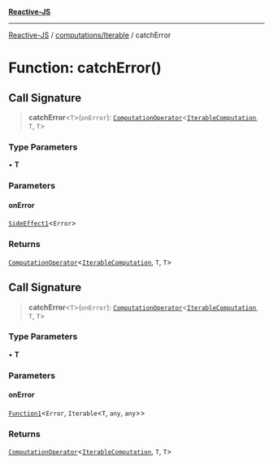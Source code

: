 [**Reactive-JS**](../../../README.md)

***

[Reactive-JS](../../../README.md) / [computations/Iterable](../README.md) / catchError

# Function: catchError()

## Call Signature

> **catchError**\<`T`\>(`onError`): [`ComputationOperator`](../../type-aliases/ComputationOperator.md)\<[`IterableComputation`](../interfaces/IterableComputation.md), `T`, `T`\>

### Type Parameters

• **T**

### Parameters

#### onError

[`SideEffect1`](../../../functions/type-aliases/SideEffect1.md)\<`Error`\>

### Returns

[`ComputationOperator`](../../type-aliases/ComputationOperator.md)\<[`IterableComputation`](../interfaces/IterableComputation.md), `T`, `T`\>

## Call Signature

> **catchError**\<`T`\>(`onError`): [`ComputationOperator`](../../type-aliases/ComputationOperator.md)\<[`IterableComputation`](../interfaces/IterableComputation.md), `T`, `T`\>

### Type Parameters

• **T**

### Parameters

#### onError

[`Function1`](../../../functions/type-aliases/Function1.md)\<`Error`, `Iterable`\<`T`, `any`, `any`\>\>

### Returns

[`ComputationOperator`](../../type-aliases/ComputationOperator.md)\<[`IterableComputation`](../interfaces/IterableComputation.md), `T`, `T`\>
